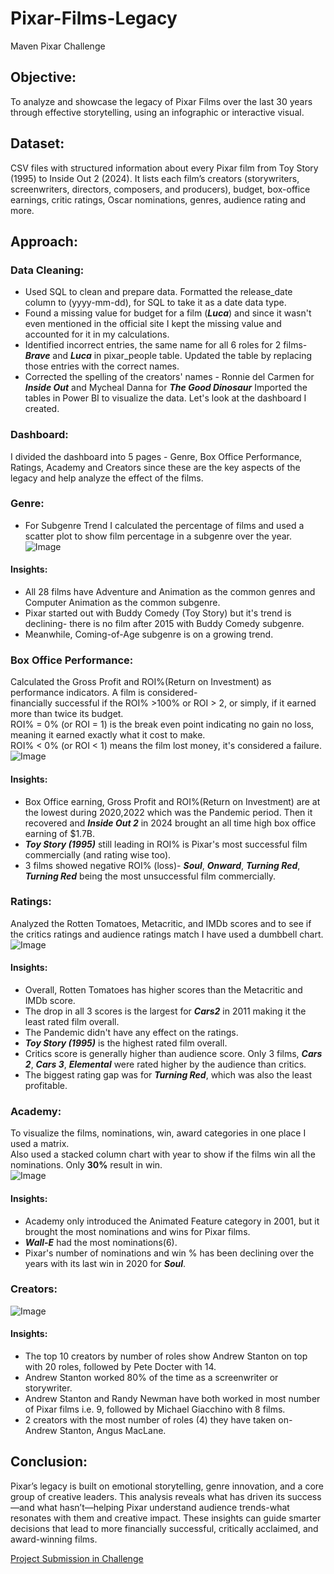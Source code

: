 # Pixar-Films-Legacy 
Maven Pixar Challenge
## Objective: 
To analyze and showcase the legacy of Pixar Films over the last 30 years through effective storytelling, using an infographic or interactive visual. 
## Dataset: 
CSV files with structured information about every Pixar film from Toy Story (1995) to Inside Out 2 (2024). It lists each film’s creators (storywriters, screenwriters, directors, composers, and producers), budget, box-office earnings, critic ratings, Oscar nominations, genres, audience rating and more. 
## Approach: 
### Data Cleaning: 
- Used SQL to clean and prepare data. Formatted the release_date column to (yyyy-mm-dd), for SQL to take it as a date data type.
- Found a missing value for budget for a film (**_Luca_**) and since it wasn't even mentioned in the official site I kept the missing value and accounted for it in my calculations.
- Identified incorrect entries, the same name for all 6 roles for 2 films- **_Brave_** and **_Luca_** in pixar_people table. Updated the table by replacing those entries with the correct names.
- Corrected the spelling of the creators' names - Ronnie del Carmen for **_Inside Out_** and Mycheal Danna for **_The Good Dinosaur_**
Imported the tables in Power BI to visualize the data. Let's look at the dashboard I created.
### Dashboard: 
I divided the dashboard into 5 pages - Genre, Box Office Performance, Ratings, Academy and Creators since these are the key aspects of the legacy and help analyze the effect of the films.
### Genre: 
- For Subgenre Trend I calculated the percentage of films and used a scatter plot to show film percentage in a subgenre over the year.
![Image](https://cdn.mavenanalytics.io/public/profile/b811f350-c001-70a4-257f-2ad6df4e78f5/projects/Screenshot-2025-04-02-043341.png)
#### Insights: 
- All 28 films have Adventure and Animation as the common genres and Computer Animation as the common subgenre.
- Pixar started out with Buddy Comedy (Toy Story) but it's trend is declining- there is no film after 2015 with Buddy Comedy subgenre.
- Meanwhile, Coming-of-Age subgenre is on a growing trend.
### Box Office Performance:
Calculated the Gross Profit and ROI%(Return on Investment) as performance indicators. A film is considered-  
financially successful if the ROI% >100% or ROI > 2, or simply, if it earned more than twice its budget.  
ROI% = 0% (or ROI = 1) is the break even point indicating no gain no loss, meaning it earned exactly what it cost to make.  
ROI% < 0% (or ROI < 1) means the film lost money, it's considered a failure.  
![Image](https://cdn.mavenanalytics.io/public/profile/b811f350-c001-70a4-257f-2ad6df4e78f5/projects/Screenshot-2025-04-02-051215.png)  
#### Insights:  
- Box Office earning, Gross Profit and ROI%(Return on Investment) are at the lowest during 2020,2022 which was the Pandemic period. Then it recovered and **_Inside Out 2_** in 2024 brought an all time high box office earning of $1.7B.
- **_Toy Story (1995)_** still leading in ROI% is Pixar's most successful film commercially (and rating wise too).
- 3 films showed negative ROI% (loss)- **_Soul_**,  **_Onward_**,  **_Turning Red_**, **_Turning Red_** being the most unsuccessful film commercially.
### Ratings: 
Analyzed the Rotten Tomatoes, Metacritic, and IMDb scores and to see if the critics ratings and audience ratings match I have used a dumbbell chart.  
![Image](https://cdn.mavenanalytics.io/public/profile/b811f350-c001-70a4-257f-2ad6df4e78f5/projects/Screenshot-2025-04-02-052901.png)  
#### Insights:  
- Overall, Rotten Tomatoes has higher scores than the Metacritic and IMDb score.
- The drop in all 3 scores is the largest for **_Cars2_** in 2011 making it the least rated film overall.
- The Pandemic didn't have any effect on the ratings.
- **_Toy Story (1995)_** is the highest rated film overall.
- Critics score is generally higher than audience score. Only 3 films, **_Cars 2_**, **_Cars 3_**, **_Elemental_** were rated higher by the audience than critics.
- The biggest rating gap was for **_Turning Red_**, which was also the least profitable.
### Academy:  
To visualize the films, nominations, win, award categories in one place I used a matrix.  
Also used a stacked column chart with year to show if the films win all the nominations. Only **30%** result in win.  
![Image](https://cdn.mavenanalytics.io/public/profile/b811f350-c001-70a4-257f-2ad6df4e78f5/projects/Screenshot-2025-04-02-064746.png)  
#### Insights:  
- Academy only introduced the Animated Feature category in 2001, but it brought the most nominations and wins for Pixar films.
- **_Wall-E_** had the most nominations(6).
- Pixar's number of nominations and win % has been declining over the years with its last win in 2020 for **_Soul_**.
### Creators:  
![Image](https://cdn.mavenanalytics.io/public/profile/b811f350-c001-70a4-257f-2ad6df4e78f5/projects/Screenshot-2025-04-02-064951.png)  
#### Insights: 
- The top 10 creators by number of roles show Andrew Stanton on top with 20 roles, followed by Pete Docter with 14.
- Andrew Stanton worked 80% of the time as a screenwriter or storywriter.
- Andrew Stanton and Randy Newman have both worked in most number of Pixar films i.e. 9, followed by Michael Giacchino with 8 films.
- 2 creators with the most number of roles (4) they have taken on- Andrew Stanton, Angus MacLane.
## Conclusion:  
Pixar’s legacy is built on emotional storytelling, genre innovation, and a core group of creative leaders. This analysis reveals what has driven its success—and what hasn’t—helping Pixar understand audience trends-what resonates with them and creative impact. These insights can guide smarter decisions that lead to more financially successful, critically acclaimed, and award-winning films.

[Project Submission in Challenge](https://mavenanalytics.io/project/29992)
